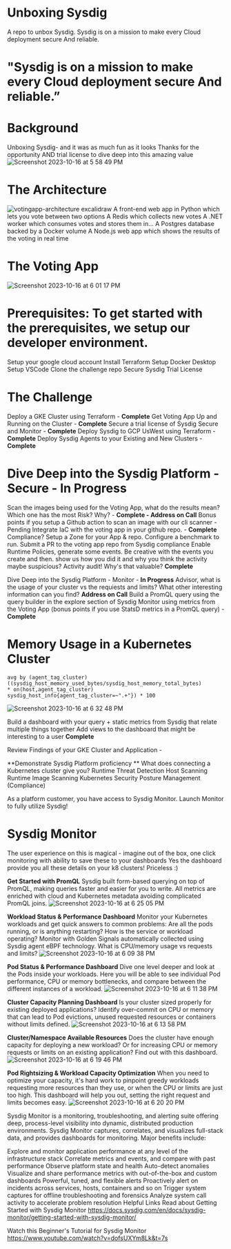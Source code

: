 # Unboxing Sysdig
A repo to unbox Sysdig. Sysdig is on a mission to make every Cloud deployment secure And reliable.

# "Sysdig is on a mission to make every Cloud deployment secure And reliable.”

# Background
Unboxing Sysdig- and it was as much fun as it looks
Thanks for the opportunity AND trial license to dive deep into this amazing value
![Screenshot 2023-10-16 at 5 58 49 PM](https://github.com/pestirA/sysdigquest/assets/35427591/b4e0a014-177e-4ed1-a613-26819d668fe8)

# The Architecture 
![votingapp-architecture excalidraw](https://github.com/pestirA/sysdigquest/assets/35427591/80b01633-0281-4ebc-9e99-9de4665b6976)
A front-end web app in Python which lets you vote between two options
A Redis which collects new votes
A .NET worker which consumes votes and stores them in…
A Postgres database backed by a Docker volume
A Node.js web app which shows the results of the voting in real time


# The Voting App
![Screenshot 2023-10-16 at 6 01 17 PM](https://github.com/pestirA/sysdigquest/assets/35427591/a395f820-e839-4cab-b3b5-7681b97646e6)

# Prerequisites: To get started with the prerequisites, we setup our developer environment.  
Setup your google cloud account
Install Terraform
Setup Docker Desktop
Setup VSCode
Clone the challenge repo
Secure Sysdig Trial License

# The Challenge
Deploy a GKE Cluster using Terraform - **Complete**
Get Voting App Up and Running on the Cluster - **Complete**
Secure a trial license of Sysdig Secure and Monitor - **Complete**
Deploy Sysdig to GCP UsWest using Terraform - **Complete**
Deploy Sysdig Agents to your Existing and New Clusters - **Complete**

# Dive Deep into the Sysdig Platform - Secure - In Progress
  Scan the images being used for the Voting App, what do the results mean? Which one has the most Risk? Why? - **Complete - Address on Call**
  Bonus points if you setup a Github action to scan an image with our cli scanner - Pending
  Integrate IaC with the voting app in your github repo. - **Complete**
  Compliance? Setup a Zone for your App & repo. Configure a benchmark to run. Submit a PR to the voting app repo from Sysdig compliance
  Enable Runtime Policies, generate some events. Be creative with the events you create and then. show us how you did it and why you think the activity maybe suspicious? 
  Activity audit! Why's that valuable? **Complete**

Dive Deep into the Sysdig Platform - Monitor - **In Progress**
  Advisor, what is the usage of your cluster vs the requiests and limits? What other interesting information can you find? **Address on Call**
  Build a PromQL query using the query builder in the explore section of Sysdig Monitor using metrics from the Voting App (bonus points if you use StatsD metrics in a PromQL query) - **Complete**
 
  # Memory Usage in a Kubernetes Cluster
    avg by (agent_tag_cluster) ((sysdig_host_memory_used_bytes/sysdig_host_memory_total_bytes)
    * on(host,agent_tag_cluster) sysdig_host_info{agent_tag_cluster=~".+"}) * 100
  ![Screenshot 2023-10-16 at 6 32 48 PM](https://github.com/pestirA/sysdigquest/assets/35427591/bd83f42a-0a0a-497c-8a53-a306e5217854)

  Build a dashboard with your query + static metrics from Sysdig that relate multiple things together 
  Add views to the dashboard that might be interesting to a user **Complete**

Review Findings of your GKE Cluster and Application - 

**Demonstrate Sysdig Platform proficiency **
What does connecting a Kubernetes cluster give you?
  Runtime Threat Detection
  Host Scanning
  Runtime Image Scanning
  Kubernetes Security Posture Management (Compliance)

As a platform customer, you have access to Sysdig Monitor. Launch Monitor to fully utilize Sysdig!

# Sysdig Monitor
The user experience on this is magical - imagine out of the box, one click monitoring with ability to save these to your dashboards
Yes the dashboard provide you all these details on your k8 clusters! Priceless :) 

**Get Started with PromQL**
Sysdig built form-based querying on top of PromQL, making queries faster and easier for you to write. 
All metrics are enriched with cloud and Kubernetes metadata avoiding complicated PromQL joins.
![Screenshot 2023-10-16 at 6 25 05 PM](https://github.com/pestirA/sysdigquest/assets/35427591/a6e2fdb0-2717-492c-a9fb-7bffb383baf4)

**Workload Status & Performance Dashboard**
Monitor your Kubernetes workloads and get quick answers to common problems: Are all the pods running, or is anything restarting? How is the service or workload operating? Monitor with Golden Signals automatically collected using Sysdig agent eBPF technology. What is CPU/memory usage vs requests and limits?
![Screenshot 2023-10-16 at 6 09 38 PM](https://github.com/pestirA/sysdigquest/assets/35427591/1337d87d-04e2-469f-9187-36f4ac3588d4)

**Pod Status & Performance Dashboard**
Dive one level deeper and look at the Pods inside your workloads. Here you will be able to see individual Pod performance, CPU or memory bottlenecks, and compare between the different instances of a workload.
![Screenshot 2023-10-16 at 6 11 38 PM](https://github.com/pestirA/sysdigquest/assets/35427591/663fdf61-0c29-4ec3-a9a7-9c39cf5ac32f)

**Cluster Capacity Planning Dashboard**
Is your cluster sized properly for existing deployed applications? Identify over-commit on CPU or memory that can lead to Pod evictions, unused requested resources or containers without limits defined.
![Screenshot 2023-10-16 at 6 13 58 PM](https://github.com/pestirA/sysdigquest/assets/35427591/4da85254-1a57-407b-b559-b4aee3526bb0)

**Cluster/Namespace Available Resources**
Does the cluster have enough capacity for deploying a new workload? Or for increasing CPU or memory requests or limits on an existing application? Find out with this dashboard.
![Screenshot 2023-10-16 at 6 19 46 PM](https://github.com/pestirA/sysdigquest/assets/35427591/53cdaefe-571c-4e47-b292-c15091e46277)

**Pod Rightsizing & Workload Capacity Optimization**
When you need to optimize your capacity, it's hard work to pinpoint greedy workloads requesting more resources than they use, or when the CPU or limits are just too high. This dashboard will help you out, setting the right request and limits becomes easy.
![Screenshot 2023-10-16 at 6 20 20 PM](https://github.com/pestirA/sysdigquest/assets/35427591/9e04164d-faff-4ae4-b636-f527b0d73279)

Sysdig Monitor is a monitoring, troubleshooting, and alerting suite offering deep, process-level visibility into dynamic, distributed production environments. Sysdig Monitor captures, correlates, and visualizes full-stack data, and provides dashboards for monitoring. Major benefits include:

Explore and monitor application performance at any level of the infrastructure stack
Correlate metrics and events, and compare with past performance
Observe platform state and health
Auto-detect anomalies
Visualize and share performance metrics with out-of-the-box and custom dashboards
Powerful, tuned, and flexible alerts
Proactively alert on incidents across services, hosts, containers and so on
Trigger system captures for offline troubleshooting and forensics
Analyze system call activity to accelerate problem resolution
Helpful Links
Read about Getting Started with Sysdig Monitor https://docs.sysdig.com/en/docs/sysdig-monitor/getting-started-with-sysdig-monitor/

Watch this Beginner's Tutorial for Sysdig Monitor https://www.youtube.com/watch?v=dofsUXYm8Lk&t=7s

